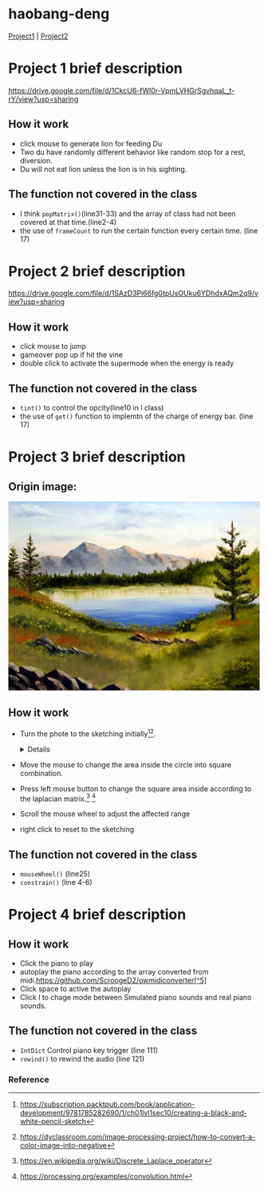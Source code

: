 # haobang-deng
[Project1](#project-1-brief-description) | [Project2](#project-2-brief-description)
# Project 1 brief description
https://drive.google.com/file/d/1CkcU6-fWl0r-VpmLVHGrSgvhqaL_t-rY/view?usp=sharing
## How it work
- click mouse to generate lion for feeding Du 
- Two du have randomly different behavior like random stop for a rest, diversion.
- Du will not eat lion unless the lion is in his sighting.
## The function not covered in the class
- I think ```popMatrix()```(line31-33) and the array of class had not been covered at that time.(line2-4)
- the use of ```frameCount``` to run the certain function every certain time. (line 17)
# Project 2 brief description
https://drive.google.com/file/d/1SAzD3Pi66fg0tpUsOUku6YDhdxAQm2q9/view?usp=sharing
## How it work
- click mouse to jump
- gameover pop up if hit the vine
- double click to activate the supermode when the energy is ready
## The function not covered in the class
- ```tint()``` to control the opcity(line10 in l class)
- the use of ```get()``` function to implemtn of the charge of energy bar. (line 17)
# Project 3 brief description

## Origin image:

![This is an image](https://github.com/CLAY-2333666/Haobang-deng/blob/main/PROJECT_3/data/4b1cb1e6a92501df96fce722ecbb8138--landscape-oil-paintings-landscape-art.jpg)
## How it work
- Turn the phote to the sketching initially[^1][^4].
  <details>
  
  1. Convert the color image to grayscale.
  2. Invert the grayscale image to get a negative.
  3. Apply a Gaussian blur to the negative from step 2.
  4. Blend the grayscale image from step 1 with the blurred negative from step 3 using a color dodge.
  
  </details>
- Move the mouse to change the area inside the circle into square combination.
- Press left mouse button to change the square area inside according to the laplacian matrix.[^2] [^3] 
- Scroll the mouse wheel to adjust the affected range
- right click to reset to the sketching
## The function not covered in the class
- ```mouseWheel()``` (line25)
- ```constrain()```  (line 4-6)
# Project 4 brief description
## How it work
- Click the piano to play
- autoplay the piano according to the array converted from midi.https://github.com/ScroogeD2/owmidiconverter[^5]
- Click space to active the autoplay
- Click l to chage mode between Simulated piano sounds and real piano sounds.
## The function not covered in the class
- ```IntDict``` Control piano key trigger (line 111)
- ```rewind()``` to rewind the audio (line 121)
### **Reference**
[^1]: https://subscription.packtpub.com/book/application-development/9781785282690/1/ch01lvl1sec10/creating-a-black-and-white-pencil-sketch
[^2]: https://en.wikipedia.org/wiki/Discrete_Laplace_operator
[^3]: https://processing.org/examples/convolution.html
[^4]: https://dyclassroom.com/image-processing-project/how-to-convert-a-color-image-into-negative
[^5]: https://github.com/ScroogeD2/owmidiconverter
